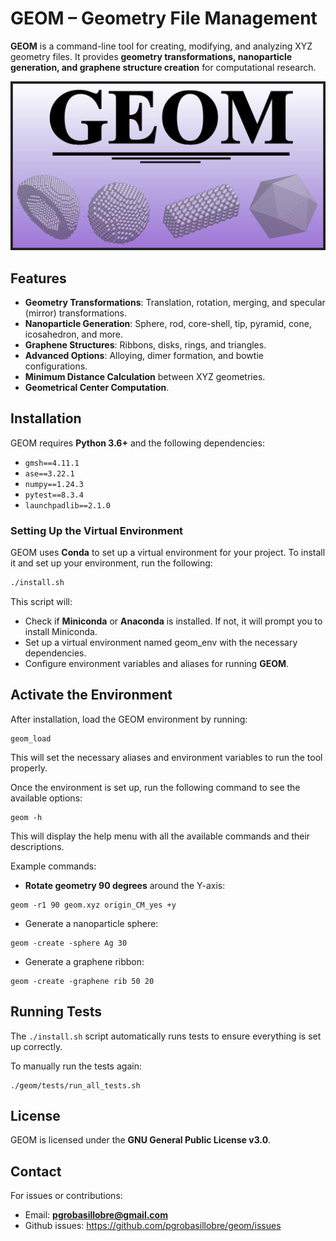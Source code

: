 # GEOM – Geometry File Management

**GEOM** is a command-line tool for creating, modifying, and analyzing XYZ geometry files. It provides **geometry transformations, nanoparticle generation, and graphene structure creation** for computational research.

![GEOM Logo](https://raw.githubusercontent.com/pgrobasillobre/geom/master/docs/_static/geom-logo.png)

## Features

- **Geometry Transformations**: Translation, rotation, merging, and specular (mirror) transformations.
- **Nanoparticle Generation**: Sphere, rod, core-shell, tip, pyramid, cone, icosahedron, and more.
- **Graphene Structures**: Ribbons, disks, rings, and triangles.
- **Advanced Options**: Alloying, dimer formation, and bowtie configurations.
- **Minimum Distance Calculation** between XYZ geometries.
- **Geometrical Center Computation**.

## Installation

GEOM requires **Python 3.6+** and the following dependencies:

- `gmsh==4.11.1`
- `ase==3.22.1`
- `numpy==1.24.3`
- `pytest==8.3.4`
- `launchpadlib==2.1.0`

### Setting Up the Virtual Environment
GEOM uses **Conda** to set up a virtual environment for your project. To install it and set up your environment, run the following:
```bash
./install.sh
```

This script will:

 - Check if **Miniconda** or **Anaconda** is installed. If not, it will prompt you to install Miniconda.
 - Set up a virtual environment named geom_env with the necessary dependencies.
 - Configure environment variables and aliases for running **GEOM**.

## Activate the Environment

After installation, load the GEOM environment by running:

```
geom_load
```

This will set the necessary aliases and environment variables to run the tool properly.

Once the environment is set up, run the following command to see the available options:

```
geom -h
```

This will display the help menu with all the available commands and their descriptions.

Example commands:

- **Rotate geometry 90 degrees** around the Y-axis:

```
geom -r1 90 geom.xyz origin_CM_yes +y
```

- Generate a nanoparticle sphere:

```
geom -create -sphere Ag 30
```

- Generate a graphene ribbon: 

```
geom -create -graphene rib 50 20
```

## Running Tests

The `./install.sh` script automatically runs tests to ensure everything is set up correctly.


To manually run the tests again:

```
./geom/tests/run_all_tests.sh
```

## License

GEOM is licensed under the **GNU General Public License v3.0**.

## Contact

For issues or contributions:

- Email: **pgrobasillobre@gmail.com**
- Github issues: https://github.com/pgrobasillobre/geom/issues
